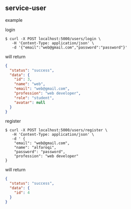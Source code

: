 ## service-user

example

login

```
$ curl -X POST localhost:5000/users/login \
   -H 'Content-Type: application/json' \
   -d '{"email":"web@gmail.com","password":"password"}'
```

will return

```json
{
  "status": "success",
  "data": {
    "id": 3,
    "name": "web",
    "email": "web@gmail.com",
    "profession": "web developer",
    "role": "student",
    "avatar": null
  }
}
```

register

```
$ curl -X POST localhost:5000/users/register \
   -H 'Content-Type: application/json' \
   -d ' {
    "email": "web@gmail.com",
    "name": "alfaroqi",
    "password": "password",
    "profession": "web developer"
}
```

will return

```json
{
  "status": "success",
  "data": {
    "id": 4
  }
}
```
